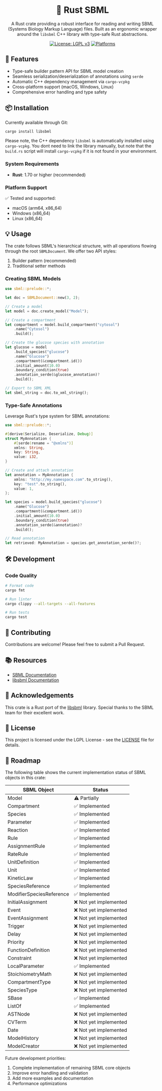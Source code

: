 <div align="center">

# 🧬 Rust SBML

A Rust crate providing a robust interface for reading and writing SBML (Systems Biology Markup Language) files.
Built as an ergonomic wrapper around the `libsbml` C++ library with type-safe Rust abstractions.

[![License: LGPL v3](https://img.shields.io/badge/License-LGPL%20v3-blue.svg)](LICENSE.txt)
[![Platforms](https://img.shields.io/badge/platforms-macOS%20%7C%20Windows%20%7C%20Linux-blue)]()

</div>

## 🚀 Features

- Type-safe builder pattern API for SBML model creation
- Seamless serialization/deserialization of annotations using `serde`
- Automatic C++ dependency management via `cargo-vcpkg`
- Cross-platform support (macOS, Windows, Linux)
- Comprehensive error handling and type safety

## 📦 Installation

Currently available through Git:

```bash
cargo install libsbml
```

Please note, the C++ dependency `libsbml` is automatically installed using `cargo-vcpkg`. You dont need to link the library manually, but note that the `build.rs` script will install `cargo-vcpkg` if it is not found in your environment.

### System Requirements

- **Rust**: 1.70 or higher (recommended)

### Platform Support

✅ Tested and supported:

- macOS (arm64, x86_64)
- Windows (x86_64)
- Linux (x86_64)

## 💡 Usage

The crate follows SBML's hierarchical structure, with all operations flowing through the root `SBMLDocument`. We offer two API styles:

1. Builder pattern (recommended)
2. Traditional setter methods

### Creating SBML Models

```rust
use sbml::prelude::*;

let doc = SBMLDocument::new(3, 2);

// Create a model
let model = doc.create_model("Model");

// Create a compartment
let compartment = model.build_compartment("cytosol")
    .name("Cytosol")
    .build();

// Create the glucose species with annotation
let glucose = model
    .build_species("glucose")
    .name("Glucose")
    .compartment(&compartment.id())
    .initial_amount(10.0)
    .boundary_condition(true)
    .annotation_serde(&glucose_annotation)?
    .build();

// Export to SBML XML
let sbml_string = doc.to_xml_string();
```

### Type-Safe Annotations

Leverage Rust's type system for SBML annotations:

```rust
use sbml::prelude::*;

#[derive(Serialize, Deserialize, Debug)]
struct MyAnnotation {
    #[serde(rename = "@xmlns")]
    xmlns: String,
    key: String,
    value: i32,
}

// Create and attach annotation
let annotation = MyAnnotation {
    xmlns: "http://my.namespace.com".to_string(),
    key: "test".to_string(),
    value: 1,
};

let species = model.build_species("glucose")
    .name("Glucose")
    .compartment(&compartment.id())
    .initial_amount(10.0)
    .boundary_condition(true)
    .annotation_serde(&annotation)?
    .build();

// Read annotation
let retrieved: MyAnnotation = species.get_annotation_serde()?;
```

## 🛠️ Development

### Code Quality

```bash
# Format code
cargo fmt

# Run linter
cargo clippy --all-targets --all-features

# Run tests
cargo test
```

## 🤝 Contributing

Contributions are welcome! Please feel free to submit a Pull Request.

## 📚 Resources

- [SBML Documentation](http://sbml.org/Documents/Specifications)
- [libsbml Documentation](http://sbml.org/Software/libSBML)

## 🙏 Acknowledgements

This crate is a Rust port of the [libsbml](https://github.com/sbmlteam/libsbml) library. Special thanks to the SBML team for their excellent work.

## 📄 License

This project is licensed under the LGPL License - see the [LICENSE](LICENSE.txt) file for details.

## 🚧 Roadmap

The following table shows the current implementation status of SBML objects in this crate:

| SBML Object              | Status                |
| ------------------------ | --------------------- |
| Model                    | ⚠️ Partially           |
| Compartment              | ✅ Implemented         |
| Species                  | ✅ Implemented         |
| Parameter                | ✅ Implemented         |
| Reaction                 | ✅ Implemented         |
| Rule                     | ✅ Implemented         |
| AssignmentRule           | ✅ Implemented         |
| RateRule                 | ✅ Implemented         |
| UnitDefinition           | ✅ Implemented         |
| Unit                     | ✅ Implemented         |
| KineticLaw               | ✅ Implemented         |
| SpeciesReference         | ✅ Implemented         |
| ModifierSpeciesReference | ✅ Implemented         |
| InitialAssignment        | ❌ Not yet implemented |
| Event                    | ❌ Not yet implemented |
| EventAssignment          | ❌ Not yet implemented |
| Trigger                  | ❌ Not yet implemented |
| Delay                    | ❌ Not yet implemented |
| Priority                 | ❌ Not yet implemented |
| FunctionDefinition       | ❌ Not yet implemented |
| Constraint               | ❌ Not yet implemented |
| LocalParameter           | ✅ Implemented         |
| StoichiometryMath        | ❌ Not yet implemented |
| CompartmentType          | ❌ Not yet implemented |
| SpeciesType              | ❌ Not yet implemented |
| SBase                    | ✅ Implemented         |
| ListOf                   | ✅ Implemented         |
| ASTNode                  | ❌ Not yet implemented |
| CVTerm                   | ❌ Not yet implemented |
| Date                     | ❌ Not yet implemented |
| ModelHistory             | ❌ Not yet implemented |
| ModelCreator             | ❌ Not yet implemented |

Future development priorities:

1. Complete implementation of remaining SBML core objects
2. Improve error handling and validation
3. Add more examples and documentation
4. Performance optimizations

